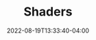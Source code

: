 ---
# slug: "/about/"
# summary : ""
# linktitle : "About"
weight: 1
title: "Shaders"
description: ""
date: 2022-08-19T13:33:40-04:00
draft: true
---
